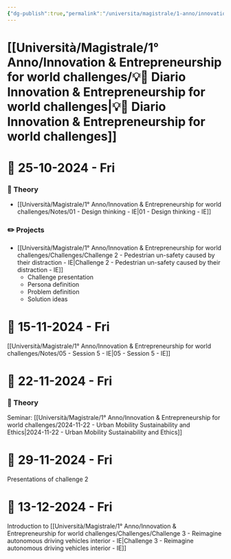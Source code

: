 ```yaml
---
{"dg-publish":true,"permalink":"/universita/magistrale/1-anno/innovation-and-entrepreneurship-for-world-challenges/diario-innovation-and-entrepreneurship-for-world-challenges/","tags":["UNI"]}
---
```


# [[Università/Magistrale/1° Anno/Innovation & Entrepreneurship for world challenges/💡📔 Diario Innovation & Entrepreneurship for world challenges\|💡📔 Diario Innovation & Entrepreneurship for world challenges]]


# 📆  25-10-2024 - Fri

### 📝 Theory

- [[Università/Magistrale/1° Anno/Innovation & Entrepreneurship for world challenges/Notes/01 - Design thinking - IE\|01 - Design thinking - IE]]

### ✏️ Projects

- [[Università/Magistrale/1° Anno/Innovation & Entrepreneurship for world challenges/Challenges/Challenge 2 - Pedestrian un-safety caused by their distraction - IE\|Challenge 2 - Pedestrian un-safety caused by their distraction - IE]]
	- Challenge presentation
	- Persona definition
	- Problem definition
	- Solution ideas



# 📆  15-11-2024 - Fri

[[Università/Magistrale/1° Anno/Innovation & Entrepreneurship for world challenges/Notes/05 - Session 5 - IE\|05 - Session 5 - IE]]


# 📆  22-11-2024 - Fri

### 📝 Theory

Seminar: [[Università/Magistrale/1° Anno/Innovation & Entrepreneurship for world challenges/2024-11-22 - Urban Mobility Sustainability and Ethics\|2024-11-22 - Urban Mobility Sustainability and Ethics]]


# 📆  29-11-2024 - Fri

Presentations of challenge 2


# 📆  13-12-2024 - Fri

Introduction to [[Università/Magistrale/1° Anno/Innovation & Entrepreneurship for world challenges/Challenges/Challenge 3 - Reimagine autonomous driving vehicles interior - IE\|Challenge 3 - Reimagine autonomous driving vehicles interior - IE]]
